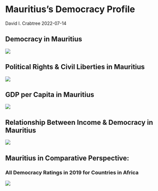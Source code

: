Mauritius’s Democracy Profile
================
David I. Crabtree
2022-07-14

## Democracy in Mauritius

![](C:\Users\David\Desktop\PROGRA~1\FILESA~1\DEMOCR~1\reports\MAURIT~2/figure-gfm/Demscore-1.png)<!-- -->

## Political Rights & Civil Liberties in Mauritius

![](C:\Users\David\Desktop\PROGRA~1\FILESA~1\DEMOCR~1\reports\MAURIT~2/figure-gfm/Political%20Rights%20&%20Civil%20Libs-1.png)<!-- -->

## GDP per Capita in Mauritius

![](C:\Users\David\Desktop\PROGRA~1\FILESA~1\DEMOCR~1\reports\MAURIT~2/figure-gfm/GDP%20per%20Capita-1.png)<!-- -->

## Relationship Between Income & Democracy in Mauritius

![](C:\Users\David\Desktop\PROGRA~1\FILESA~1\DEMOCR~1\reports\MAURIT~2/figure-gfm/Income%20&%20Dem-1.png)<!-- -->

## Mauritius in Comparative Perspective:

### All Democracy Ratings in 2019 for Countries in Africa

![](C:\Users\David\Desktop\PROGRA~1\FILESA~1\DEMOCR~1\reports\MAURIT~2/figure-gfm/Democracy%20in%20Comparative%20Perspective-1.png)<!-- -->
